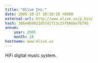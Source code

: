 ```yaml
---
title: "Olive Inc."
date: 2005-10-27 10:39:18 +0000
external-url: http://www.olive.us/p_bin/
hash: 380e0bd821d5fd1f13c25f806be7b795
annum:
    year: 2005
    month: 10
hostname: www.olive.us
---
```


HiFi digital music system.
